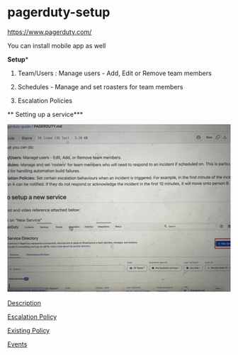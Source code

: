# pagerduty-setup
https://www.pagerduty.com/

You can install mobile app as well

**Setup***

1) Team/Users : Manage users - Add, Edit or Remove team members

2) Schedules - Manage and set roasters for team members

3) Escalation Policies


** Setting up a service***

![Create Service](./wiki/IMG_2924.jpg)

[Description ](./wiki/IMG_2925.jpg)

[Escalation Policy ](./wiki/IMG_2926.jpg)

[Existing Policy ](./wiki/IMG_2927.jpg)

[Events ](./wiki/IMG_2928.jpg)
